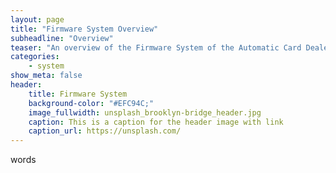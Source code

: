 ```yaml
---
layout: page
title: "Firmware System Overview"
subheadline: "Overview"
teaser: "An overview of the Firmware System of the Automatic Card Dealer."
categories:
    - system
show_meta: false
header:
    title: Firmware System
    background-color: "#EFC94C;"
    image_fullwidth: unsplash_brooklyn-bridge_header.jpg
    caption: This is a caption for the header image with link
    caption_url: https://unsplash.com/
---
```

<!--more-->

words

